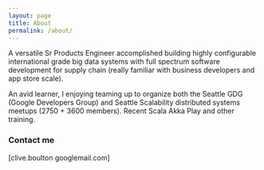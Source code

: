 ```yaml
---
layout: page
title: About
permalink: /about/
---
```


A versatile Sr Products Engineer accomplished building highly configurable international grade big data systems with full spectrum software development for supply chain (really familiar with business developers and app store scale).

An avid learner, I enjoying teaming up to organize both the Seattle GDG (Google Developers Group) and Seattle Scalability distributed systems meetups (2750 + 3600 members). Recent Scala Akka Play and other training.

### Contact me

[clive.boulton googlemail.com]
